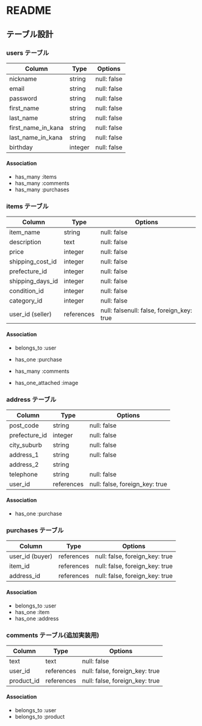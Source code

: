 # README

## テーブル設計



### users テーブル

| Column             | Type    | Options     |
| ------------------ | ------- | ----------- |
| nickname           | string  | null: false |
| email              | string  | null: false |
| password           | string  | null: false |
| first_name         | string  | null: false |
| last_name          | string  | null: false |
| first_name_in_kana | string  | null: false |
| last_name_in_kana  | string  | null: false |
| birthday           | integer | null: false |

#### Association

- has_many :items
- has_many :comments
- has_many :purchases



### items テーブル

| Column           | Type       | Options                                   |
| ---------------- | ---------- | ----------------------------------------- |
| item_name        | string     | null: false                               |
| description      | text       | null: false                               |
| price            | integer    | null: false                               |
| shipping_cost_id | integer    | null: false                               |
| prefecture_id    | integer    | null: false                               |
| shipping_days_id | integer    | null: false                               |
| condition_id     | integer    | null: false                               |
| category_id      | integer    | null: false                               |
| user_id (seller) | references | null: falsenull: false, foreign_key: true |

#### Association

- belongs_to :user

- has_one :purchase

- has_many :comments

- has_one_attached :image

  

### address テーブル

| Column        | Type       | Options                        |
| ------------- | ---------- | ------------------------------ |
| post_code     | string     | null: false                    |
| prefecture_id | integer    | null: false                    |
| city_suburb   | string     | null: false                    |
| address_1     | string     | null: false                    |
| address_2     | string     |                                |
| telephone     | string     | null: false                    |
| user_id       | references | null: false, foreign_key: true |

#### Association

- has_one :purchase



### purchases テーブル

| Column          | Type       | Options                        |
| --------------- | ---------- | ------------------------------ |
| user_id (buyer) | references | null: false, foreign_key: true |
| item_id         | references | null: false, foreign_key: true |
| address_id      | references | null: false, foreign_key: true |

#### Association

- belongs_to :user
- has_one :item
- has_one :address



### comments テーブル(追加実装用)

| Column     | Type       | Options                        |
| ---------- | ---------- | ------------------------------ |
| text       | text       | null: false                    |
| user_id    | references | null: false, foreign_key: true |
| product_id | references | null: false, foreign_key: true |

#### Association

- belongs_to :user
- belongs_to :product